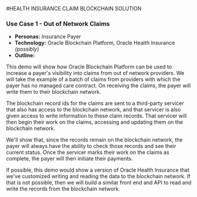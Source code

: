 #HEALTH INSURANCE CLAIM BLOCKCHAIN SOLUTION

### Use Case 1 - Out of Network Claims

* **Personas:** Insurance Payer
* **Technology:** Oracle Blockchain Platform, Oracle Health Insurance *(possibly)*
* **Outline:**

This demo will show how Oracle Blockchain Platform can be used to increase a payer's visibility into claims from out of network providers. We will take the example of a batch of claims from providers with which the payer has no managed care contract. On receiving the claims, the payer will write them to their blockchain network.

The blockchain record ids for the claims are sent to a third-party servicer that also has access to the blockchain network, and that servicer is also given access to write information to these claim records. That servicer will then begin their work on the claims, accessing and updating them on the blockchain network.

We'll show that, since the records remain on the blockchain network, the payer will always have the ability to check those records and see their current status. Once the servicer marks their work on the claims as complete, the payer will then initiate their payments.

If possible, this demo would show a version of Oracle Health Insurance that we've customized writing and reading the data to the blockchain network. If that is not possible, then we will build a similar front end and API to read and write the records from the blockchain network.

